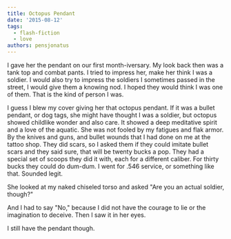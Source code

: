 ```yaml
---
title: Octopus Pendant
date: '2015-08-12'
tags:
  - flash-fiction
  - love
authors: pensjonatus
---
```


I gave her the pendant on our first month-iversary. My look back then was a tank
top and combat pants. I tried to impress her, make her think I was a soldier.
I would also try to impress the soldiers I sometimes passed in the street, I
would give them a knowing nod. I hoped they would think I was one of them. That
is the kind of person I was.

<!-- truncate -->

I guess I blew my cover giving her that octopus pendant. If it was a bullet
pendant, or dog tags, she might have thought I was a soldier, but octopus showed
childlike wonder and also care. It showed a deep meditative spirit and a love of
the aquatic. She was not fooled by my fatigues and flak armor. By the knives and
guns, and bullet wounds that I had done on me at the tattoo shop. They did
scars, so I asked them if they could imitate bullet scars and they said sure,
that will be twenty bucks a pop. They had a special set of scoops they did it
with, each for a different caliber. For thirty bucks they could do dum-dum. I
went for .546 service, or something like that. Sounded legit.

She looked at my naked chiseled torso and asked "Are you an actual soldier,
though?"

And I had to say "No," because I did not have the courage to lie or the
imagination to deceive. Then I saw it in her eyes.

I still have the pendant though.
